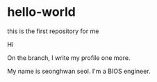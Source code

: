 # hello-world
this is the first repository for me

Hi

On the branch, I write my profile one more. 

My name is seonghwan seol.
I'm a BIOS engineer.
